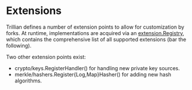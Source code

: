 # Extensions

Trillian defines a number of extension points to allow for customization by
forks. At runtime, implementations are acquired via an [extension.Registry](
https://github.com/google/trillian/blob/master/extension/registry.go), which
contains the comprehensive list of all supported extensions (bar the following).

Two other extension points exist:
- crypto/keys.RegisterHandler() for handling new private key sources.
- merkle/hashers.Register{Log,Map}Hasher() for adding new hash algorithms.
